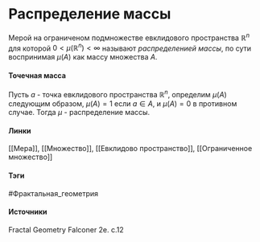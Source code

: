 # Распределение массы
Мерой на ограниченом подмножестве евклидового пространства $\mathbb{R}^{n}$ для которой $0<\mu(\mathbb{R}^{n})<\infty$ называют *распределенией массы*, по сути воспринимая $\mu(A)$ как массу множества $A$.
#### Точечная масса
Пусть $a$ - точка евклидового пространства $\mathbb{R}^{n}$, определим $\mu(A)$ следующим образом, $\mu(A)=1$ если $a\in A$, и $\mu(A)=0$ в противном случае. Тогда $\mu$ - распределение массы.
#### Линки
 [[Мера]],
 [[Множество]],
 [[Евклидово пространство]],
 [[Ограниченное множество]]
#### Тэги
 #Фрактальная_геометрия 
#### Источники
 Fractal Geometry Falconer 2e. c.12